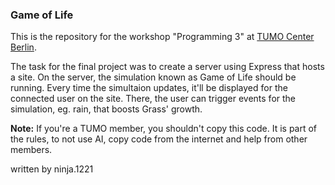 ### Game of Life
This is the repository for the workshop "Programming 3" at [TUMO Center Berlin](https://tumo.de/berlin/).

The task for the final project was to create a server using Express that hosts a site. On the server, the simulation known as Game of Life should be running. Every time the simultaion updates, it'll be displayed for the connected user on the site. There, the user can trigger events for the simulation, eg. rain, that boosts Grass' growth.

**Note:** If you're a TUMO member, you shouldn't copy this code. It is part of the rules, to not use AI, copy code from the internet and help from other members.

written by ninja.1221
